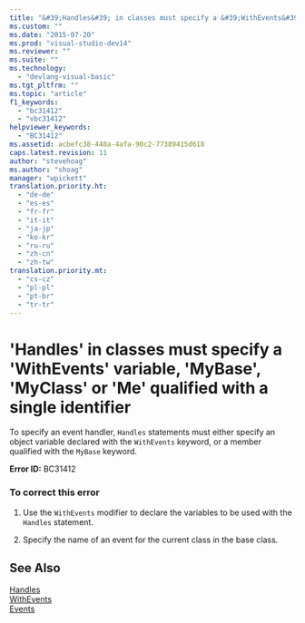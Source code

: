 ```yaml
---
title: "&#39;Handles&#39; in classes must specify a &#39;WithEvents&#39; variable, &#39;MyBase&#39;, &#39;MyClass&#39; or &#39;Me&#39; qualified with a single identifier"
ms.custom: ""
ms.date: "2015-07-20"
ms.prod: "visual-studio-dev14"
ms.reviewer: ""
ms.suite: ""
ms.technology: 
  - "devlang-visual-basic"
ms.tgt_pltfrm: ""
ms.topic: "article"
f1_keywords: 
  - "bc31412"
  - "vbc31412"
helpviewer_keywords: 
  - "BC31412"
ms.assetid: acbefc38-448a-4afa-90c2-77389415d618
caps.latest.revision: 11
author: "stevehoag"
ms.author: "shoag"
manager: "wpickett"
translation.priority.ht: 
  - "de-de"
  - "es-es"
  - "fr-fr"
  - "it-it"
  - "ja-jp"
  - "ko-kr"
  - "ru-ru"
  - "zh-cn"
  - "zh-tw"
translation.priority.mt: 
  - "cs-cz"
  - "pl-pl"
  - "pt-br"
  - "tr-tr"
---
```

# &#39;Handles&#39; in classes must specify a &#39;WithEvents&#39; variable, &#39;MyBase&#39;, &#39;MyClass&#39; or &#39;Me&#39; qualified with a single identifier
To specify an event handler, `Handles` statements must either specify an object variable declared with the `WithEvents` keyword, or a member qualified with the `MyBase` keyword.  
  
 **Error ID:** BC31412  
  
### To correct this error  
  
1.  Use the `WithEvents` modifier to declare the variables to be used with the `Handles` statement.  
  
2.  Specify the name of an event for the current class in the base class.  
  
## See Also  
 [Handles](../../visual-basic\language-reference\statements/handles-clause.md)   
 [WithEvents](../../visual-basic\language-reference\modifiers/withevents.md)   
 [Events](../../visual-basic\programming-guide\language-features\events/events.md)